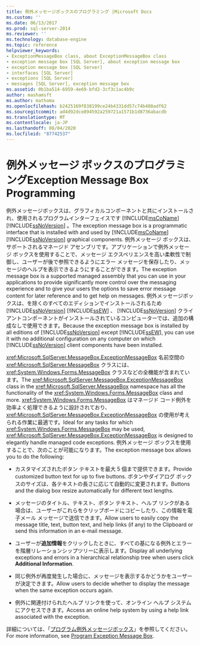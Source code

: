 ```yaml
---
title: 例外メッセージボックスのプログラミング |Microsoft Docs
ms.custom: ''
ms.date: 06/13/2017
ms.prod: sql-server-2014
ms.reviewer: ''
ms.technology: database-engine
ms.topic: reference
helpviewer_keywords:
- ExceptionMessageBox class, about ExceptionMessageBox class
- exception message box [SQL Server], about exception message box
- exception message box [SQL Server]
- interfaces [SQL Server]
- exceptions [SQL Server]
- messages [SQL Server], exception message box
ms.assetid: 0b1ba514-6959-4e69-bfd2-3cf3c1ac4b9c
author: mashamsft
ms.author: mathoma
ms.openlocfilehash: b2425169f838199ce24b4331dd57c74b480adf62
ms.sourcegitcommit: ad4d92dce894592a259721a1571b1d8736abacdb
ms.translationtype: MT
ms.contentlocale: ja-JP
ms.lasthandoff: 08/04/2020
ms.locfileid: "87742537"
---
```

# <a name="exception-message-box-programming"></a><span data-ttu-id="fc5d8-102">例外メッセージ ボックスのプログラミング</span><span class="sxs-lookup"><span data-stu-id="fc5d8-102">Exception Message Box Programming</span></span>
  <span data-ttu-id="fc5d8-103">例外メッセージボックスは、グラフィカルコンポーネントと共にインストールされ、使用されるプログラムインターフェイスです [!INCLUDE[msCoName](../../includes/msconame-md.md)] [!INCLUDE[ssNoVersion](../../includes/ssnoversion-md.md)] 。</span><span class="sxs-lookup"><span data-stu-id="fc5d8-103">The exception message box is a programmatic interface that is installed with and used by [!INCLUDE[msCoName](../../includes/msconame-md.md)] [!INCLUDE[ssNoVersion](../../includes/ssnoversion-md.md)] graphical components.</span></span> <span data-ttu-id="fc5d8-104">例外メッセージ ボックスは、サポートされるマネージド アセンブリです。アプリケーションで例外メッセージ ボックスを使用することで、メッセージ エクスペリエンスを高い柔軟性で制御し、ユーザーが後で参照できるようにエラー メッセージを保存したり、メッセージのヘルプを表示できるようにすることができます。</span><span class="sxs-lookup"><span data-stu-id="fc5d8-104">The exception message box is a supported managed assembly that you can use in your applications to provide significantly more control over the messaging experience and to give your users the options to save error message content for later reference and to get help on messages.</span></span> <span data-ttu-id="fc5d8-105">例外メッセージボックスは、を除くのすべてのエディションでインストールされるため [!INCLUDE[ssNoVersion](../../includes/ssnoversion-md.md)] [!INCLUDE[ssEW](../../includes/ssew-md.md)] 、 [!INCLUDE[ssNoVersion](../../includes/ssnoversion-md.md)] クライアントコンポーネントがインストールされているコンピューターでは、追加の構成なしで使用できます。</span><span class="sxs-lookup"><span data-stu-id="fc5d8-105">Because the exception message box is installed by all editions of [!INCLUDE[ssNoVersion](../../includes/ssnoversion-md.md)] except [!INCLUDE[ssEW](../../includes/ssew-md.md)], you can use it with no additional configuration on any computer on which [!INCLUDE[ssNoVersion](../../includes/ssnoversion-md.md)] client components have been installed.</span></span>  
  
 <span data-ttu-id="fc5d8-106"><xref:Microsoft.SqlServer.MessageBox.ExceptionMessageBox> 名前空間の <xref:Microsoft.SqlServer.MessageBox> クラスには、<xref:System.Windows.Forms.MessageBox> クラスなどの全機能が含まれています。</span><span class="sxs-lookup"><span data-stu-id="fc5d8-106">The <xref:Microsoft.SqlServer.MessageBox.ExceptionMessageBox> class in the <xref:Microsoft.SqlServer.MessageBox> namespace has all the functionality of the <xref:System.Windows.Forms.MessageBox> class and more.</span></span> <span data-ttu-id="fc5d8-107"><xref:System.Windows.Forms.MessageBox> はマネージド コード例外を効率よく処理できるように設計されており、<xref:Microsoft.SqlServer.MessageBox.ExceptionMessageBox> の使用が考えられる作業に最適です。</span><span class="sxs-lookup"><span data-stu-id="fc5d8-107">Ideal for any tasks for which <xref:System.Windows.Forms.MessageBox> may be used, <xref:Microsoft.SqlServer.MessageBox.ExceptionMessageBox> is designed to elegantly handle managed code exceptions.</span></span> <span data-ttu-id="fc5d8-108">例外メッセージ ボックスを使用することで、次のことが可能になります。</span><span class="sxs-lookup"><span data-stu-id="fc5d8-108">The exception message box allows you to do the following:</span></span>  
  
-   <span data-ttu-id="fc5d8-109">カスタマイズされたボタン テキストを最大 5 個まで提供できます。</span><span class="sxs-lookup"><span data-stu-id="fc5d8-109">Provide customized button text for up to five buttons.</span></span> <span data-ttu-id="fc5d8-110">ボタンやダイアログ ボックスのサイズは、各テキストの長さに応じて自動的に変更されます。</span><span class="sxs-lookup"><span data-stu-id="fc5d8-110">Buttons and the dialog box resize automatically for different text lengths.</span></span>  
  
-   <span data-ttu-id="fc5d8-111">メッセージのタイトル、テキスト、ボタン テキスト、ヘルプ リンクがある場合は、ユーザーがこれらをクリップボードにコピーしたり、この情報を電子メール メッセージで送信できます。</span><span class="sxs-lookup"><span data-stu-id="fc5d8-111">Allow users to easily copy the message title, text, button text, and help links (if any) to the Clipboard or send this information in an e-mail message.</span></span>  
  
-   <span data-ttu-id="fc5d8-112">ユーザーが**追加情報**をクリックしたときに、すべての基になる例外とエラーを階層リレーションシップツリーに表示します。</span><span class="sxs-lookup"><span data-stu-id="fc5d8-112">Display all underlying exceptions and errors in a hierarchical relationship tree when users click **Additional Information**.</span></span>  
  
-   <span data-ttu-id="fc5d8-113">同じ例外が再度発生した場合に、メッセージを表示するかどうかをユーザーが決定できます。</span><span class="sxs-lookup"><span data-stu-id="fc5d8-113">Allow users to decide whether to display the message when the same exception occurs again.</span></span>  
  
-   <span data-ttu-id="fc5d8-114">例外に関連付けられたヘルプ リンクを使って、オンライン ヘルプ システムにアクセスできます。</span><span class="sxs-lookup"><span data-stu-id="fc5d8-114">Access an online help system by using a help link associated with the exception.</span></span>  
  
 <span data-ttu-id="fc5d8-115">詳細については、「[プログラム例外メッセージボックス](../../../2014/database-engine/dev-guide/program-exception-message-box.md)」を参照してください。</span><span class="sxs-lookup"><span data-stu-id="fc5d8-115">For more information, see [Program Exception Message Box](../../../2014/database-engine/dev-guide/program-exception-message-box.md).</span></span>  
  
  

